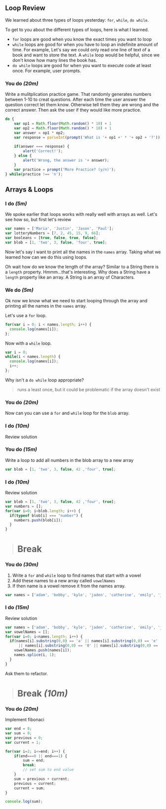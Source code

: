 ## Loop Review
We learned about three types of loops yesterday: `for`, `while`, `do while`.

To get to you about the different types of loops, here is what I learned.
- `for` loops are good when you know the exact times you want to loop
- `while` loops are good for when you have to loop an indefinite amount of time. For example, Let's say we could only read one line of text of a book and want to store the text. A `while` loop would be helpful, since we don't know how many lines the book has.
- `do while` loops are good for when you want to execute code at least once. For example, user prompts.

### You do _(20m)_
Write a mulitplication practice game. That randomly generates numbers between 1-10 to creat questions. After each time the user answer the question correct let them know. Otherwise tell them they are wrong and the correct answer. Then ask the user if they would like more practice.

```js
do {
    var op1 = Math.floor(Math.random() * 10) + 1
    var op2 = Math.floor(Math.random() * 10) + 1
    var answer = op1 * op2;
    var response = parseInt(prompt('What is '+ op1 +' * '+ op2 + '?'));
    
    if(answer === response) {
        alert('Correct!');
    } else {
        alert('Wrong, the answer is '+ answer);
    }
    var practice = prompt('More Practice? (y/n)');
} while(practice !== 'n');
```



## Arrays & Loops

### I do _(5m)_
We spoke earlier that loops works with really well with arrays as well. Let's see how so, but first let's review
```js
var names = ['Maria', 'Justin', 'Jason', 'Paul'];
var lotteryNumbers = [7, 2, 45, 15, 9, 66];
var booleans = [true, false, true, false];
var blob = [1, 'two', 3, false, 'four', true];
```

Now let's say I want to print all the names in the `names` array. Taking what we learned how can we do this using loops.

Oh wait how do we know the length of the array? Similar to a String there is a `length` property. Hmmm...that's interesting. Why does a String have a `length` property like an array. A String is an array of Characters.


### We do _(5m)_
Ok now we know what we need to start looping through the array and printing all the names in the `names` array.

Let's use a `for` loop.
```js
for(var i = 0; i < names.length; i++) {
  console.log(names[i]);
};
```

Now with a `while` loop.
```js
var i = 0;
while(i < names.length) {
  console.log(names[i]);
  i++;
};
```
Why isn't a `do while` loop appropriate?
> runs a least once, but it could be problematic if the array doesn't exist

### You do _(20m)_
Now can you can use a `for` and `while` loop for the `blob` array.

### I do _(10m)_
Review solution

### You do _(15m)_
Write a loop to add all numbers in the blob array to a new array

```js
var blob = [1, 'two', 3, false, 42 ,'four', true];
```

### I do _(10m)_
Review solution
```js
var blob = [1, 'two', 3, false, 42 ,'four', true];
var numbers = [];
for(var i=0; i<blob.length; i++) {
  if(typeof blob[i] === "number") {
    numbers.push(blob[i]);
  }
}
```

> # Break

### You do _(30m)_
1. Write a `for` and `while` loop to find names that start with a vowel
2. Add these names to a new array called `vowelNames`
3. If then name is a vowel remove it from the names array.

```js
var names = ['adam', 'bobby', 'kyle', 'jaden', 'catherine', 'emily', 'joey', 'elijah', 'denis'];
```

### I do _(15m)_
Review solution

```js
var names = ['adam', 'bobby', 'kyle', 'jaden', 'catherine', 'emily', 'joey', 'elijah', 'denis'];
var vowelNames = [];
for(var i=0; i<names.length; i++) {
  if(names[i].substring(0,0) == 'a' || names[i].substring(0,0) == 'e' || names[i].substring(0,0) == 'i'
      || names[i].substring(0,0) == '0' || names[i].substring(0,0) == 'u') {
    vowelNames.push(names[i]);
    names.splice(i, 1);
  }
}
```

Ask them to refactor.

> # Break _(10m)_

### You do _(20m)_

Implement fibonaci

```js
var end = 8;
var sum = 0;
var previous = 0;
var current = 1;

for(var i=2; i<=end; i++) {
    if(end===0 || end===1) {
        sum = end;
        break;
        // set sum to end value
    }
    sum = previous + current;
    previous = current;
    current = sum;
}

console.log(sum);
```
